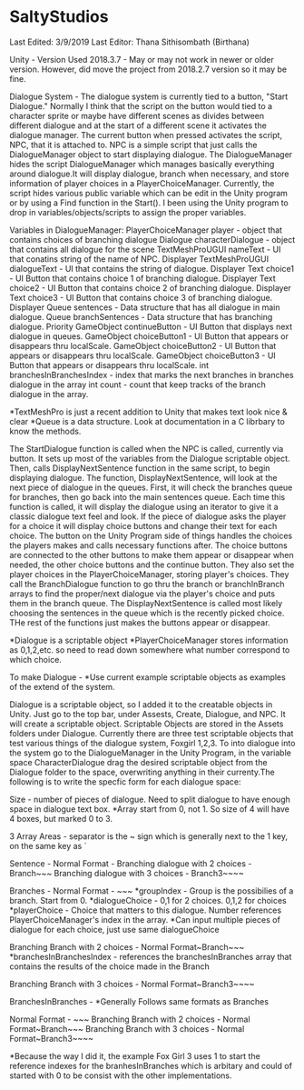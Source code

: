 # SaltyStudios

Last Edited: 3/9/2019
Last Editor: Thana Sithisombath (Birthana)

Unity - Version Used 2018.3.7 - May or may not work in newer or older version.
However, did move the project from 2018.2.7 version so it may be fine.

Dialogue System -
The dialogue system is currently tied to a button, "Start Dialogue." Normally
I think that the script on the button would tied to a character sprite or
maybe have different scenes as divides between different dialogue and at the
start of a different scene it activates the dialogue manager. The current
button when pressed activates the script, NPC, that it is attached to. NPC is
a simple script that just calls the DialogueManager object to start displaying
dialogue. The DialogueManager hides the script DialogueManager which manages 
basically everything around dialogue.It will display dialogue, branch when 
necessary, and store information of player choices in a PlayerChoiceManager.
Currently, the script hides various public variable which can be edit in the
Unity program or by using a Find function in the Start(). I been using the
Unity program to drop in variables/objects/scripts to assign the proper 
variables. 

Variables in DialogueManager:
PlayerChoiceManager player - object that contains choices of branching dialogue
Dialogue characterDialogue - object that contains all dialogue for the scene
TextMeshProUGUI nameText - UI that conatins string of the name of NPC. Displayer
TextMeshProUGUI dialogueText - UI that contains the string of dialogue. Displayer
Text choice1 - UI Button that contains choice 1 of branching dialogue. Displayer
Text choice2 - UI Button that contains choice 2 of branching dialogue. Displayer
Text choice3 - UI Button that contains choice 3 of branching dialogue. Displayer
Queue<string> sentences - Data structure that has all dialogue in main dialogue.
Queue<string> branchSentences - Data structure that has branching dialogue. Priority
GameObject continueButton - UI Button that displays next dialogue in queues.
GameObject choiceButton1 - UI Button that appears or disappears thru localScale.
GameObject choiceButton2 - UI Button that appears or disappears thru localScale.
GameObject choiceButton3 - UI Button that appears or disappears thru localScale.
int branchesInBranchesIndex - index that marks the next branches in branches dialogue in the array
int count - count that keep tracks of the branch dialogue in the array.

*TextMeshPro is just a recent addition to Unity that makes text look nice & clear
*Queue is a data structure. Look at documentation in a C librbary to know the methods.

The StartDialogue function is called when the NPC is called, currently via button.
It sets up most of the variables from the Dialogue scriptable object. Then, calls
DisplayNextSentence function in the same script, to begin displaying dialogue.
The function, DisplayNextSentence, will look at the next piece of dialogue in the
queues. First, it will check the branches queue for branches, then go back into 
the main sentences queue. Each time this function is called, it will display the
dialogue using an iterator to give it a classic dialogue text feel and look. If
the piece of dialogue asks the player for a choice it will display choice buttons
and change their text for each choice. The button on the Unity Program side of
things handles the choices the players makes and calls necessary functions after.
The choice buttons are connected to the other buttons to make them appear or
disappear when needed, the other choice buttons and the continue button. They also
set the player choices in the PlayerChoiceManager, storing player's choices. They
call the BranchDialogue function to go thru the branch or branchInBranch arrays to
find the proper/next dialogue via the player's choice and puts them in the branch
queue. The DisplayNextSentence is called most likely choosing the sentences in the
queue which is the recently picked choice. THe rest of the functions just makes
the buttons appear or disappear.

*Dialogue is a scriptable object
*PlayerChoiceManager stores information as 0,1,2,etc. so need to read down
somewhere what number correspond to which choice.

To make Dialogue - 
*Use current example scriptable objects as examples of the extend of the system.

Dialogue is a scriptable object, so I added it to the creatable objects in Unity.
Just go to the top bar, under Assests, Create, Dialogue, and NPC. It will create
a scriptable object. Scriptable Objects are stored in the Assets folders under
Dialogue. Currently there are three test scriptable objects that test various
things of the dialogue system, Foxgirl 1,2,3. To into dialogue into the system go
to the DialogueManager in the Unity Program, in the variable space CharacterDialogue
drag the desired scriptable object from the Dialogue folder to the space,
overwriting anything in their currenty.The following is to write the specfic form
for each dialogue space:

Size - number of pieces of dialogue. Need to split dialogue to have enough space
in dialogue text box.
*Array start from 0, not 1. So size of 4 will have 4 boxes, but marked 0 to 3.

3 Array Areas - separator is the ~ sign which is generally next to the 1 key, on
the same key as `

Sentence -
Normal Format - <dialogue>
Branching dialogue with 2 choices - Branch~<dialogue>~<choice1>~<choice2>
Branching dialogue with 3 choices - Branch3~<dialogue>~<choice1>~<choice2>~<choice3>

Branches -
Normal Format - <groupIndex>~<dialogueChoice>~<dialogue>~<playerChoice>
*groupIndex - Group is the possibilies of a branch. Start from 0.
*dialogueChoice - 0,1 for 2 choices. 0,1,2 for choices
*playerChoice - Choice that matters to this dialogue. Number references PlayerChoiceManager's index
in the array.
*Can input multiple pieces of dialogue for each choice, just use same dialogueChoice

Branching Branch with 2 choices - Normal Format~Branch~<choice1>~<choice2>~<branchesInBranchesIndex>
*branchesInBranchesIndex - references the branchesInBranches array that contains
 the results of the choice made in the Branch

Branching Branch with 3 choices - Normal Format~Branch3~<choice1>~<choice2>~<choice3>~<branchesInBranchesIndex>


BranchesInBranches - 
*Generally Follows same formats as Branches

Normal Format - <ReferenceIndex>~<dialogueChoice>~<dialogue>~<playerChoice>
Branching Branch with 2 choices - Normal Format~Branch~<choice1>~<choice2>~<branchesInBranchesIndex>
Branching Branch with 3 choices - Normal Format~Branch3~<choice1>~<choice2>~<choice3>~<branchesInBranchesIndex>

*Because the way I did it, the example Fox Girl 3 uses 1 to start the reference
indexes for the branhesInBranches which is arbitary and could of started with 0
to be consist with the other implementations.
